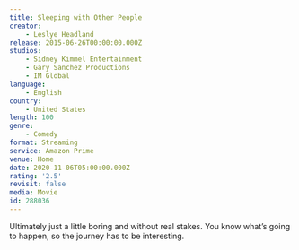 ```yaml
---
title: Sleeping with Other People
creator:
    - Leslye Headland
release: 2015-06-26T00:00:00.000Z
studios:
    - Sidney Kimmel Entertainment
    - Gary Sanchez Productions
    - IM Global
language:
    - English
country:
    - United States
length: 100
genre:
    - Comedy
format: Streaming
service: Amazon Prime
venue: Home
date: 2020-11-06T05:00:00.000Z
rating: '2.5'
revisit: false
media: Movie
id: 288036
---
```


Ultimately just a little boring and without real stakes. You know what’s going to happen, so the journey has to be interesting.
